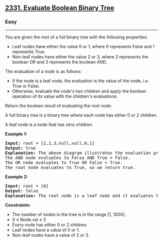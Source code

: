 <h2><a href="https://leetcode.com/problems/evaluate-boolean-binary-tree/">2331. Evaluate Boolean Binary Tree</a></h2>
<h3>Easy</h3>
<hr>
<p>You are given the root of a full binary tree with the following properties:</p>
<ul>
<li>Leaf nodes have either the value 0 or 1, where 0 represents False and 1 represents True.</li>
<li>Non-leaf nodes have either the value 2 or 3, where 2 represents the boolean OR and 3 represents the boolean AND.</li>
</ul>
<p>The evaluation of a node is as follows:</p>
<ul>
<li>If the node is a leaf node, the evaluation is the value of the node, i.e. True or False.</li>
<li>Otherwise, evaluate the node's two children and apply the boolean operation of its value with the children's evaluations.</li>
</ul>
<p>Return the boolean result of evaluating the root node.</p>
<p>A full binary tree is a binary tree where each node has either 0 or 2 children.</p>
<p>A leaf node is a node that has zero children.</p>
<p><strong>Example 1:</strong></p>
<pre>
<strong>Input:</strong> root = [2,1,3,null,null,0,1]
<strong>Output:</strong> true
<strong>Explanation:</strong> The above diagram illustrates the evaluation process.
The AND node evaluates to False AND True = False.
The OR node evaluates to True OR False = True.
The root node evaluates to True, so we return true.
</pre>
<p><strong>Example 2:</strong></p>
<pre>
<strong>Input:</strong> root = [0]
<strong>Output:</strong> false
<strong>Explanation:</strong> The root node is a leaf node and it evaluates to false, so we return false.
</pre>
<p><strong>Constraints:</strong></p>
<ul>
<li>The number of nodes in the tree is in the range [1, 1000].</li>
<li>0 ≤ Node.val ≤ 3</li>
<li>Every node has either 0 or 2 children.</li>
<li>Leaf nodes have a value of 0 or 1.</li>
<li>Non-leaf nodes have a value of 2 or 3.</li>
</ul>
